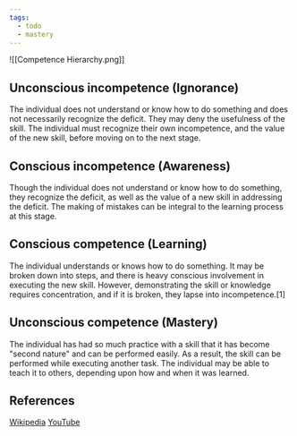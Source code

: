 ```yaml
---
tags:
  - todo
  - mastery
---
```

![[Competence Hierarchy.png]]

## Unconscious incompetence (Ignorance)

The individual does not understand or know how to do something and does not necessarily recognize the deficit. They may deny the usefulness of the skill. The individual must recognize their own incompetence, and the value of the new skill, before moving on to the next stage.

## Conscious incompetence (Awareness)

Though the individual does not understand or know how to do something, they recognize the deficit, as well as the value of a new skill in addressing the deficit. The making of mistakes can be integral to the learning process at this stage.

## Conscious competence (Learning)

The individual understands or knows how to do something. It may be broken down into steps, and there is heavy conscious involvement in executing the new skill. However, demonstrating the skill or knowledge requires concentration, and if it is broken, they lapse into incompetence.[1]

## Unconscious competence (Mastery)

The individual has had so much practice with a skill that it has become "second nature" and can be performed easily. As a result, the skill can be performed while executing another task. The individual may be able to teach it to others, depending upon how and when it was learned.



## References
[Wikipedia](https://en.wikipedia.org/wiki/Four_stages_of_competence)
[YouTube](https://www.youtube.com/shorts/ZUIGLIKihTQ)
